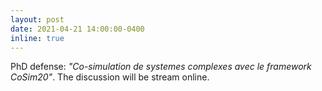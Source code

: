```yaml
---
layout: post
date: 2021-04-21 14:00:00-0400
inline: true
---
```


PhD defense: *"Co-simulation de systemes complexes avec le framework CoSim20"*. The discussion will be stream online.